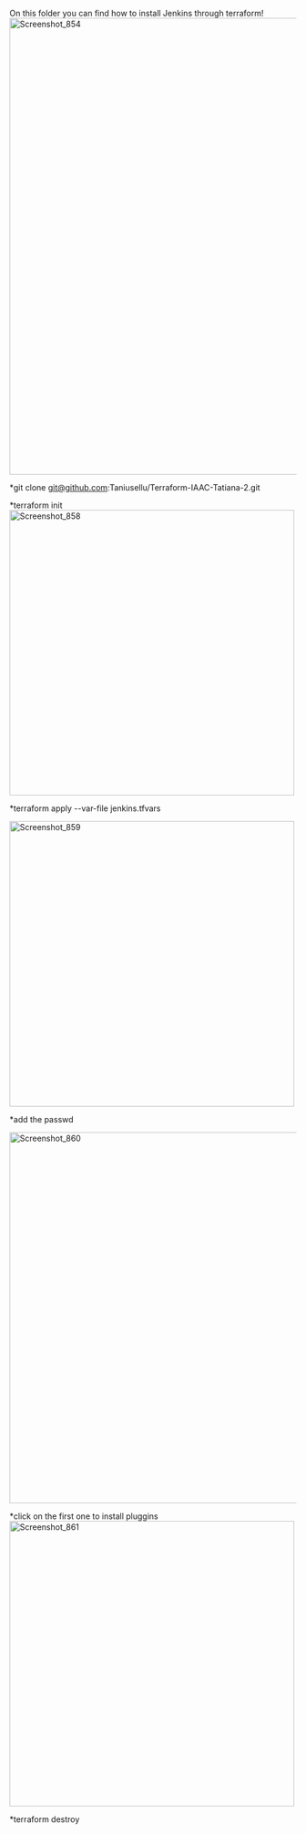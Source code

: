 On this folder you can find how to install Jenkins through terraform!
<img width="800" alt="Screenshot_854" src="https://user-images.githubusercontent.com/13994900/80870577-f26fef00-8c6c-11ea-8c1d-8ea16b081e48.png">

*git clone git@github.com:Taniusellu/Terraform-IAAC-Tatiana-2.git

*terraform init 
<img width="500" alt="Screenshot_858" src="https://user-images.githubusercontent.com/13994900/81082190-8e416b00-8eb8-11ea-8edc-ac26367188b9.png">

*terraform apply --var-file jenkins.tfvars

<img width="500" alt="Screenshot_859" src="https://user-images.githubusercontent.com/13994900/81082597-1d4e8300-8eb9-11ea-97fa-9dc359acc37a.png">

*add the passwd

<img width="650" alt="Screenshot_860" src="https://user-images.githubusercontent.com/13994900/81083088-c1382e80-8eb9-11ea-92fd-147bad592e57.png">


*click on the first one to install pluggins
<img width="500" alt="Screenshot_861" src="https://user-images.githubusercontent.com/13994900/81083392-22600200-8eba-11ea-8b70-ca2c7aeed00e.png">



*terraform destroy

